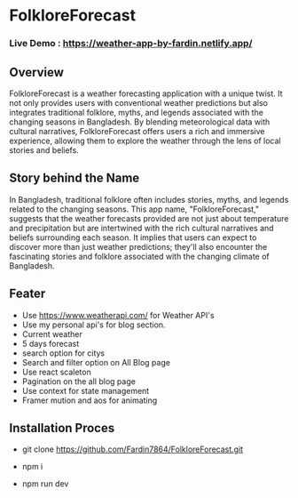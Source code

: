 # FolkloreForecast

### Live Demo : https://weather-app-by-fardin.netlify.app/

## Overview

FolkloreForecast is a weather forecasting application with a unique twist. It not only provides users with conventional weather predictions but also integrates traditional folklore, myths, and legends associated with the changing seasons in Bangladesh. By blending meteorological data with cultural narratives, FolkloreForecast offers users a rich and immersive experience, allowing them to explore the weather through the lens of local stories and beliefs.

## Story behind the Name

In Bangladesh, traditional folklore often includes stories, myths, and legends related to the changing seasons. This app name, "FolkloreForecast," suggests that the weather forecasts provided are not just about temperature and precipitation but are intertwined with the rich cultural narratives and beliefs surrounding each season. It implies that users can expect to discover more than just weather predictions; they'll also encounter the fascinating stories and folklore associated with the changing climate of Bangladesh.


## Feater

- Use https://www.weatherapi.com/ for Weather API's
- Use my personal api's for blog section.
- Current weather
- 5 days forecast
- search option for citys 
- Search and filter option on All Blog page
- Use react scaleton
- Pagination on the all blog page
- Use context for state management
- Framer mution and aos for animating


## Installation Proces

- git clone https://github.com/Fardin7864/FolkloreForecast.git

- npm i 
- npm run dev